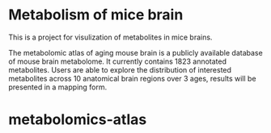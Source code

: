 # Metabolism of mice brain
This is a project for visulization of metabolites in mice brains.

The metabolomic atlas of aging mouse brain is a publicly available database of mouse brain metabolome. 
It currently contains 1823 annotated metabolites. 
Users are able to explore the distribution of interested metabolites across 10 anatomical brain regions over 3 ages, results will be presented in a mapping form.  


# metabolomics-atlas
